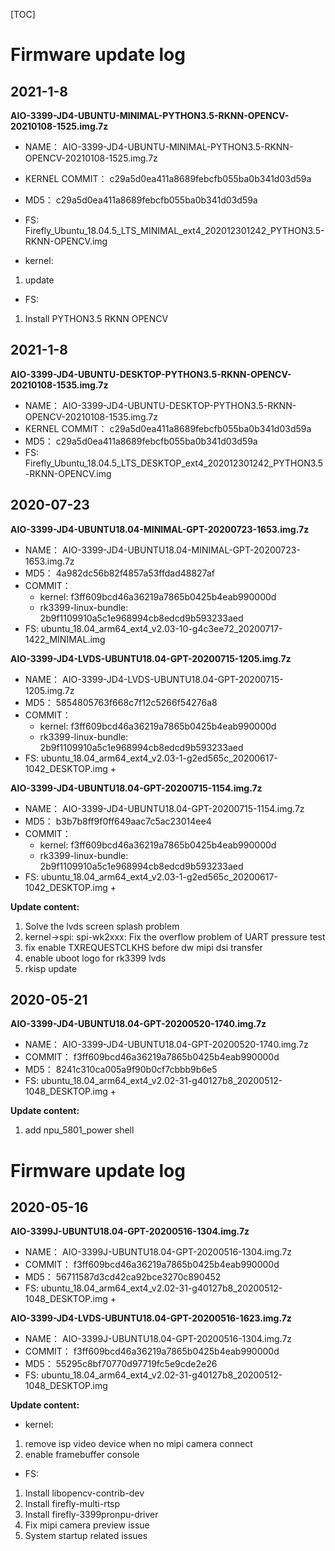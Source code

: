 [TOC]

# Firmware update log

## 2021-1-8
**AIO-3399-JD4-UBUNTU-MINIMAL-PYTHON3.5-RKNN-OPENCV-20210108-1525.img.7z**

* NAME： AIO-3399-JD4-UBUNTU-MINIMAL-PYTHON3.5-RKNN-OPENCV-20210108-1525.img.7z
* KERNEL COMMIT： c29a5d0ea411a8689febcfb055ba0b341d03d59a
* MD5： c29a5d0ea411a8689febcfb055ba0b341d03d59a
* FS: Firefly_Ubuntu_18.04.5_LTS_MINIMAL_ext4_202012301242_PYTHON3.5-RKNN-OPENCV.img

* kernel:
1. update

* FS:
1. Install PYTHON3.5 RKNN OPENCV


## 2021-1-8
**AIO-3399-JD4-UBUNTU-DESKTOP-PYTHON3.5-RKNN-OPENCV-20210108-1535.img.7z**

* NAME： AIO-3399-JD4-UBUNTU-DESKTOP-PYTHON3.5-RKNN-OPENCV-20210108-1535.img.7z
* KERNEL COMMIT： c29a5d0ea411a8689febcfb055ba0b341d03d59a
* MD5： c29a5d0ea411a8689febcfb055ba0b341d03d59a
* FS: Firefly_Ubuntu_18.04.5_LTS_DESKTOP_ext4_202012301242_PYTHON3.5-RKNN-OPENCV.img

## 2020-07-23

**AIO-3399-JD4-UBUNTU18.04-MINIMAL-GPT-20200723-1653.img.7z**
* NAME： AIO-3399-JD4-UBUNTU18.04-MINIMAL-GPT-20200723-1653.img.7z
* MD5： 4a982dc56b82f4857a53ffdad48827af
* COMMIT：
    * kernel: f3ff609bcd46a36219a7865b0425b4eab990000d
    * rk3399-linux-bundle: 2b9f1109910a5c1e968994cb8edcd9b593233aed
* FS: ubuntu_18.04_arm64_ext4_v2.03-10-g4c3ee72_20200717-1422_MINIMAL.img


**AIO-3399-JD4-LVDS-UBUNTU18.04-GPT-20200715-1205.img.7z**
* NAME： AIO-3399-JD4-LVDS-UBUNTU18.04-GPT-20200715-1205.img.7z
* MD5： 5854805763f668c7f12c5266f54276a8
* COMMIT：
    * kernel: f3ff609bcd46a36219a7865b0425b4eab990000d
    * rk3399-linux-bundle: 2b9f1109910a5c1e968994cb8edcd9b593233aed
* FS: ubuntu_18.04_arm64_ext4_v2.03-1-g2ed565c_20200617-1042_DESKTOP.img +

**AIO-3399-JD4-UBUNTU18.04-GPT-20200715-1154.img.7z**
* NAME： AIO-3399-JD4-UBUNTU18.04-GPT-20200715-1154.img.7z
* MD5： b3b7b8ff9f0ff649aac7c5ac23014ee4
* COMMIT：
    * kernel: f3ff609bcd46a36219a7865b0425b4eab990000d
    * rk3399-linux-bundle: 2b9f1109910a5c1e968994cb8edcd9b593233aed
* FS: ubuntu_18.04_arm64_ext4_v2.03-1-g2ed565c_20200617-1042_DESKTOP.img +


**Update content:**
1. Solve the lvds screen splash problem
1. kernel->spi: spi-wk2xxx: Fix the overflow problem of UART pressure test
1. fix enable TXREQUESTCLKHS before dw mipi dsi transfer
1. enable uboot logo for rk3399 lvds
1. rkisp update



## 2020-05-21
**AIO-3399-JD4-UBUNTU18.04-GPT-20200520-1740.img.7z**

* NAME： AIO-3399-JD4-UBUNTU18.04-GPT-20200520-1740.img.7z
* COMMIT： f3ff609bcd46a36219a7865b0425b4eab990000d
* MD5： 8241c310ca005a9f90b0cf7cbbb9b6e5
* FS: ubuntu_18.04_arm64_ext4_v2.02-31-g40127b8_20200512-1048_DESKTOP.img +

**Update content:**
1. add npu_5801_power shell


# Firmware update log

## 2020-05-16
**AIO-3399J-UBUNTU18.04-GPT-20200516-1304.img.7z**

* NAME： AIO-3399J-UBUNTU18.04-GPT-20200516-1304.img.7z
* COMMIT： f3ff609bcd46a36219a7865b0425b4eab990000d
* MD5： 56711587d3cd42ca92bce3270c890452
* FS: ubuntu_18.04_arm64_ext4_v2.02-31-g40127b8_20200512-1048_DESKTOP.img +

**AIO-3399-JD4-LVDS-UBUNTU18.04-GPT-20200516-1623.img.7z**

* NAME： AIO-3399J-UBUNTU18.04-GPT-20200516-1304.img.7z
* COMMIT： f3ff609bcd46a36219a7865b0425b4eab990000d
* MD5： 55295c8bf70770d97719fc5e9cde2e26
* FS: ubuntu_18.04_arm64_ext4_v2.02-31-g40127b8_20200512-1048_DESKTOP.img

**Update content:**
* kernel:
1. remove isp video device when no mipi camera connect
2. enable framebuffer console

* FS:
1. Install libopencv-contrib-dev
2. Install firefly-multi-rtsp
3. Install firefly-3399pronpu-driver
4. Fix mipi camera preview issue
5. System startup related issues